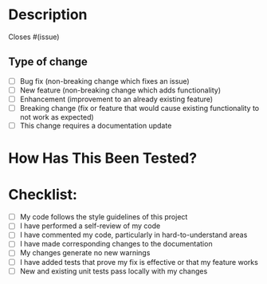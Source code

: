 # Description

<!-- Please include a summary of the changes and the related issue. Please also include relevant motivation and context. List any dependencies that are required for this change. -->

<!-- If your pull request is not related to a particular issue, delete the statement below. -->
Closes #(issue) 

## Type of change

- [ ] Bug fix (non-breaking change which fixes an issue)
- [ ] New feature (non-breaking change which adds functionality)
- [ ] Enhancement (improvement to an already existing feature)
- [ ] Breaking change (fix or feature that would cause existing functionality to not work as expected)
- [ ] This change requires a documentation update

# How Has This Been Tested?

<!-- Please describe the tests that you ran to verify your changes. Provide instructions so we can reproduce. Please also list any relevant details for your test configuration. -->

# Checklist:

- [ ] My code follows the style guidelines of this project
- [ ] I have performed a self-review of my code
- [ ] I have commented my code, particularly in hard-to-understand areas
- [ ] I have made corresponding changes to the documentation
- [ ] My changes generate no new warnings
- [ ] I have added tests that prove my fix is effective or that my feature works
- [ ] New and existing unit tests pass locally with my changes
